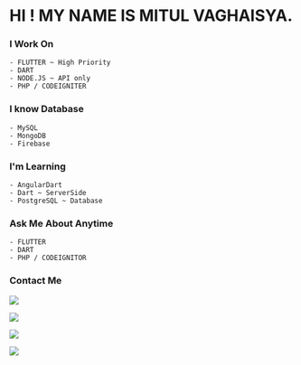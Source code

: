 # HI ! MY NAME IS MITUL VAGHAISYA. 



### I Work On
```
- FLUTTER ~ High Priority
- DART
- NODE.JS ~ API only
- PHP / CODEIGNITER
```
### I know Database
```
- MySQL
- MongoDB
- Firebase
```
### I'm Learning
```
- AngularDart
- Dart ~ ServerSide
- PostgreSQL ~ Database
```
### Ask Me About Anytime
```
- FLUTTER
- DART
- PHP / CODEIGNITOR
```

### Contact Me

<a href="https://mail.google.com/mail/u/0/#inbox"><img src="http://img.shields.io/badge/Gmail-mr.vaghasiya197@gmail.com-red?style=for-the-badge&logo=Gmail"></a>

<a href="https://twitter.com/_MR_0100"><img src="http://img.shields.io/badge/Twitter-@__MR__0100-red?style=for-the-badge&logo=Twitter"></a>

<a href="https://www.instagram.com/mr_vaghasiya_0100/"><img src="http://img.shields.io/badge/Instagram-mr__vaghasiya__0100-red?style=for-the-badge&logo=Instagram"></a>




<img src="https://github-readme-stats.vercel.app/api?username=MR0100&&show_icons=true&title_color=fff&icon_color=bb2acf&text_color=daf7dc&bg_color=151515" />
